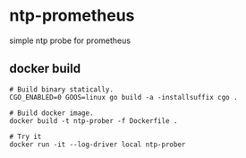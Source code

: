 # ntp-prometheus
simple ntp probe for prometheus

## docker build

```
# Build binary statically.
CGO_ENABLED=0 GOOS=linux go build -a -installsuffix cgo .

# Build docker image.
docker build -t ntp-prober -f Dockerfile .

# Try it
docker run -it --log-driver local ntp-prober
```
